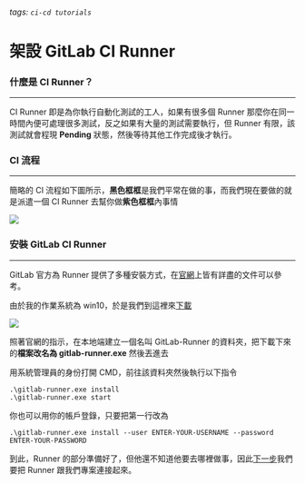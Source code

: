###### tags: `ci-cd tutorials`
# 架設 GitLab CI Runner

### 什麼是 CI Runner？
---
 CI Runner 即是為你執行自動化測試的工人，如果有很多個 Runner 那麼你在同一時間內便可處理很多測試，反之如果有大量的測試需要執行，但 Runner 有限，該測試就會程現 **Pending** 狀態，然後等待其他工作完成後才執行。

### CI 流程
---
簡略的 CI 流程如下圖所示，**黑色框框**是我們平常在做的事，而我們現在要做的就是派遣一個  CI Runner 去幫你做**紫色框框**內事情

![](https://i.imgur.com/wUtea7F.png)

### 安裝 GitLab CI Runner
---
GitLab 官方為 Runner 提供了多種安裝方式，在[官網](https://docs.gitlab.com/runner/install/linux-repository.html)上皆有詳盡的文件可以參考。

由於我的作業系統為 win10，於是我們到這裡來[下載](https://docs.gitlab.com/runner/install/windows.html)

![](https://i.imgur.com/AM1gPIv.png)

照著官網的指示，在本地端建立一個名叫 GitLab-Runner 的資料夾，把下載下來的**檔案改名為 gitlab-runner.exe** 然後丟進去

用系統管理員的身份打開 CMD，前往該資料夾然後執行以下指令

    .\gitlab-runner.exe install
    .\gitlab-runner.exe start

你也可以用你的帳戶登錄，只要把第一行改為

    .\gitlab-runner.exe install --user ENTER-YOUR-USERNAME --password ENTER-YOUR-PASSWORD

到此，Runner 的部分準備好了，但他還不知道他要去哪裡做事，因此[下一步](/step2/README.md)我們要把 Runner 跟我們專案連接起來。
